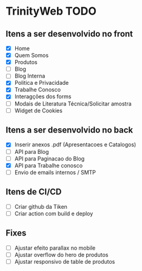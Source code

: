 # TrinityWeb TODO

## Itens a ser desenvolvido no front
- [X] Home
- [X] Quem Somos
- [X] Produtos
- [ ] Blog
- [ ] Blog Interna
- [X] Politica e Privacidade
- [X] Trabalhe Conosco
- [X] Interagções dos forms
- [ ] Modais de Literatura Técnica/Solicitar amostra
- [ ] Widget de Cookies

## Itens a ser desenvolvido no back
- [X] Inserir anexos .pdf (Apresentacoes e Catalogos)
- [ ] API para Blog
- [ ] API para Paginacao do Blog
- [X] API para Trabalhe conosco
- [ ] Envio de emails internos / SMTP

## Itens de CI/CD
- [ ] Criar github da Tiken
- [ ] Criar action com build e deploy

## Fixes
- [ ] Ajustar efeito parallax no mobile
- [ ] Ajustar overflow do hero de produtos
- [ ] Ajustar responsivo de table de produtos